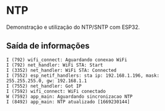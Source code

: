 # NTP
Demonstração e utilização do NTP/SNTP com ESP32.

## Saída de informações
```
I (792) wifi_connect: Aguardando conexao WiFi
I (792) net_handler: WiFi STA: Start
I (3352) net_handler: WiFi STA: Connected
I (7552) esp_netif_handlers: sta ip: 192.168.1.196, mask: 255.255.255.0, gw: 192.168.1.1
I (7552) net_handler: Got IP
I (7592) wifi_connect: WiFi conectado
W (7592) app_main: Aguardando sincronizacao NTP
I (8492) app_main: NTP atualizado [1669230144]
```